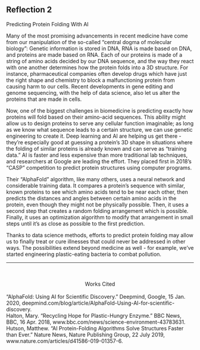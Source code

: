 ## Reflection 2

Predicting Protein Folding With AI

Many of the most promising advancements in recent medicine have come from our manipulation of the so-called “central dogma of molecular biology”: Genetic information is stored in DNA, RNA is made based on DNA, and proteins are made based on RNA. Each of our proteins is made of a string of amino acids decided by our DNA sequence, and the way they react with one another determines how the protein folds into a 3D structure. For instance, pharmaceutical companies often develop drugs which have just the right shape and chemistry to block a malfunctioning protein from causing harm to our cells. Recent developments in gene editing and genome sequencing, with the help of data science, also let us alter the proteins that are made in cells. 

Now, one of the biggest challenges in biomedicine is predicting exactly how proteins will fold based on their amino-acid sequences. This ability might allow us to design proteins to serve any cellular function imaginable; as long as we know what sequence leads to a certain structure, we can use genetic engineering to create it. Deep learning and AI are helping us get there - they’re especially good at guessing a protein’s 3D shape in situations where the folding of similar proteins is already known and can serve as “training data.” AI is faster and less expensive than more traditional lab techniques, and researchers at Google are leading the effort. They placed first in 2018’s “CASP” competition to predict protein structures using computer programs.

Their “AlphaFold” algorithm, like many others, uses a neural network and considerable training data. It compares a protein’s sequence with similar, known proteins to see which amino acids tend to be near each other, then predicts the distances and angles between certain amino acids in the protein, even though they might not be physically possible. Then, it uses a second step that creates a random folding arrangement which is possible. Finally, it uses an optimization algorithm to modify that arrangement in small steps until it’s as close as possible to the first prediction. 

Thanks to data science methods, efforts to predict protein folding may allow us to finally treat or cure illnesses that could never be addressed in other ways. The possibilities extend beyond medicine as well - for example, we’ve started engineering plastic-eating bacteria to combat pollution. 

***
<br />
<br />


<div align="center">Works Cited

<br />
<br />
<div align="left">
“AlphaFold: Using AI for Scientific Discovery.” Deepmind, Google, 15 Jan. 2020, deepmind.com/blog/article/AlphaFold-Using-AI-for-scientific-discovery.
  <br />
Halton, Mary. “Recycling Hope for Plastic-Hungry Enzyme.” BBC News, BBC, 16 Apr. 2018, www.bbc.com/news/science-environment-43783631.
  <br />
Hutson, Matthew. “AI Protein-Folding Algorithms Solve Structures Faster than Ever.” Nature News, Nature Publishing Group, 22 July 2019, www.nature.com/articles/d41586-019-01357-6. 
